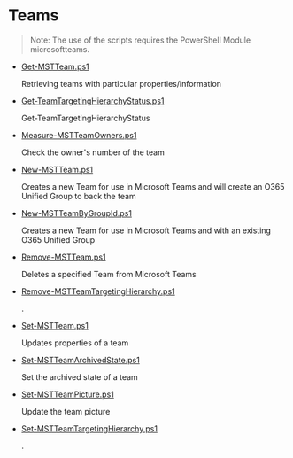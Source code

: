 # Teams

> Note: The use of the scripts requires the PowerShell Module microsoftteams.

+ [Get-MSTTeam.ps1](./Get-MSTTeam.ps1)

  Retrieving teams with particular properties/information

+ [Get-TeamTargetingHierarchyStatus.ps1](./Get-TeamTargetingHierarchyStatus.ps1)

  Get-TeamTargetingHierarchyStatus

+ [Measure-MSTTeamOwners.ps1](./Measure-MSTTeamOwners.ps1)

  Check the owner's number of the team

+ [New-MSTTeam.ps1](./New-MSTTeam.ps1)

  Creates a new Team for use in Microsoft Teams and will create an O365 Unified Group to back the team

+ [New-MSTTeamByGroupId.ps1](./New-MSTTeamByGroupId.ps1)

  Creates a new Team for use in Microsoft Teams and with an existing O365 Unified Group

+ [Remove-MSTTeam.ps1](./Remove-MSTTeam.ps1)

  Deletes a specified Team from Microsoft Teams

+ [Remove-MSTTeamTargetingHierarchy.ps1](./Remove-MSTTeamTargetingHierarchy.ps1)

  .

+ [Set-MSTTeam.ps1](./Set-MSTTeam.ps1)

  Updates properties of a team

+ [Set-MSTTeamArchivedState.ps1](./Set-MSTTeamArchivedState.ps1)

  Set the archived state of a team

+ [Set-MSTTeamPicture.ps1](./Set-MSTTeamPicture.ps1)

  Update the team picture

+ [Set-MSTTeamTargetingHierarchy.ps1](./Set-MSTTeamTargetingHierarchy.ps1)

  .